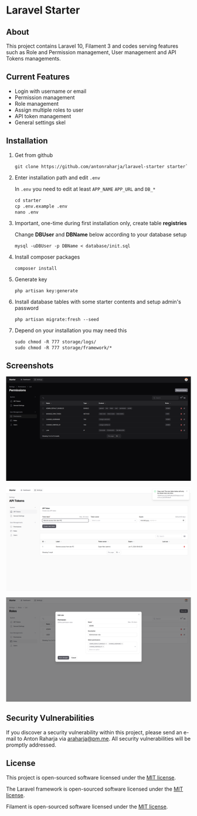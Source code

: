 # Laravel Starter

## About

This project contains Laravel 10, Filament 3 and codes serving features such as Role and Permission management, User management and API Tokens managements.

## Current Features

- Login with username or email
- Permission management
- Role management
- Assign multiple roles to user
- API token management
- General settings skel

## Installation

1. Get from github
   ```
   git clone https://github.com/antonraharja/laravel-starter starter`
   ```

2. Enter installation path and edit `.env`
   
   In `.env` you need to edit at least `APP_NAME` `APP_URL` and `DB_*`
   ```
   cd starter
   cp .env.example .env
   nano .env
   ```

3. Important, one-time during first installation only, create table **registries**
   
   Change **DBUser** and **DBName** below according to your database setup
   ```
   mysql -uDBUser -p DBName < database/init.sql
   ```
   
4. Install composer packages
   ```
   composer install
   ```

5. Generate key
   ```
   php artisan key:generate
   ```

6. Install database tables with some starter contents and setup admin's password
   ```
   php artisan migrate:fresh --seed
   ```

7. Depend on your installation you may need this
   ```
   sudo chmod -R 777 storage/logs/
   sudo chmod -R 777 storage/framework/*
   ```

## Screenshots

![Permission List](contribs/screenshots/1_permission_list_dark.png?raw=1 "Permission List")

![Create API Token](contribs/screenshots/3_api_token_create.png?raw=1 "Creare API Token")

![Edit Role](contribs/screenshots/2_role_edit.png?raw=1 "Edit Role")

## Security Vulnerabilities

If you discover a security vulnerability within this project, please send an e-mail to Anton Raharja via [araharja@pm.me](mailto:araharja@pm.me). All security vulnerabilities will be promptly addressed.

## License

This project is open-sourced software licensed under the [MIT license](https://github.com/antonraharja/laravel-starter/blob/master/LICENSE).

The Laravel framework is open-sourced software licensed under the [MIT license](https://opensource.org/licenses/MIT).

Filament is open-sourced software licensed under the [MIT license](https://github.com/filamentphp/filament/blob/3.x/LICENSE.md).
